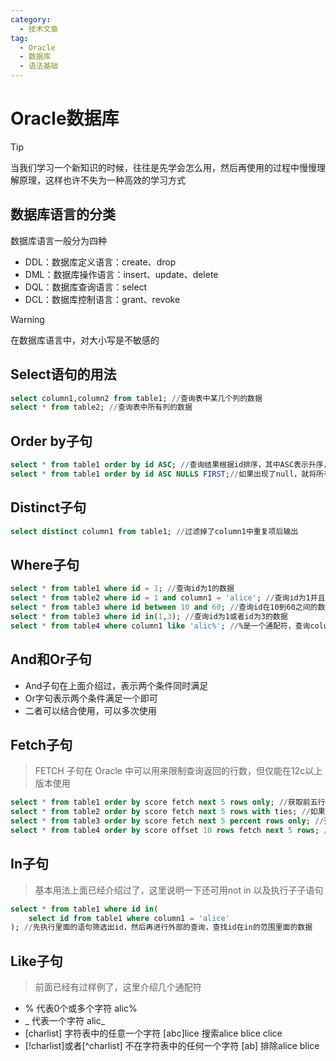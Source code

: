 ```yaml
---
category:
  - 技术文章
tag:
  - Oracle
  - 数据库
  - 语法基础
---
```

# Oracle数据库

> [!tip]
> 当我们学习一个新知识的时候，往往是先学会怎么用，然后再使用的过程中慢慢理解原理，这样也许不失为一种高效的学习方式

## 数据库语言的分类

数据库语言一般分为四种

- DDL：数据库定义语言：create、drop
- DML：数据库操作语言：insert、update、delete
- DQL：数据库查询语言：select
- DCL：数据库控制语言：grant、revoke

> [!warning]
> 在数据库语言中，对大小写是不敏感的

## Select语句的用法

```sql
select column1,column2 from table1; //查询表中某几个列的数据
select * from table2; //查询表中所有列的数据
```

## Order by子句

```sql
select * from table1 order by id ASC; //查询结果根据id排序，其中ASC表示升序，DESC表示降序（不加ASC也默认是升序）
select * from table1 order by id ASC NULLS FIRST;//如果出现了null，就将所有带有null的放到前面
```

## Distinct子句

```sql
select distinct column1 from table1; //过滤掉了column1中重复项后输出
```

## Where子句

```sql
select * from table1 where id = 1; //查询id为1的数据
select * from table2 where id = 1 and column1 = 'alice'; //查询id为1并且某一列是alice的数据
select * from table3 where id between 10 and 60; //查询id在10到60之间的数据
select * from table3 where id in(1,3); //查询id为1或者id为3的数据
select * from table4 where column1 like 'alic%'; //%是一个通配符，查询column1中值为alic开头的数据
```

## And和Or子句

- And子句在上面介绍过，表示两个条件同时满足
- Or字句表示两个条件满足一个即可
- 二者可以结合使用，可以多次使用

## Fetch子句

> FETCH 子句在 Oracle 中可以用来限制查询返回的行数，但仅能在12c以上版本使用

```sql
select * from table1 order by score fetch next 5 rows only; //获取前五行内容，其中的 next ... rows 可以替换为 first ... row
select * from table2 order by score fetch next 5 rows with ties; //如果前五行之后有并列第五的，也会包含在内
select * from table3 order by score fetch next 5 percent rows only; //查询前5%
select * from table4 order by score offset 10 rows fetch next 5 rows; //跳过前10之后的五行，实际上是11~15行
```

## In子句

> 基本用法上面已经介绍过了，这里说明一下还可用not in 以及执行子子语句

```sql
select * from table1 where id in(
    select id from table1 where column1 = 'alice'
); //先执行里面的语句筛选出id，然后再进行外部的查询，查找id在in的范围里面的数据
```

## Like子句

> 前面已经有过样例了，这里介绍几个通配符

- % 代表0个或多个字符 alic%
- _ 代表一个字符 alic_
- [charlist] 字符表中的任意一个字符 [abc]lice 搜索alice blice clice
- [!charlist]或者[^charlist] 不在字符表中的任何一个字符 [ab] 排除alice blice
